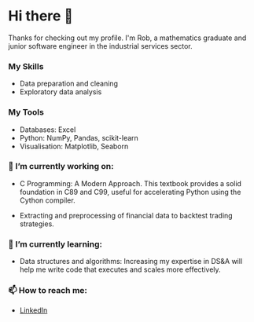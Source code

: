 # Hi there 👋

Thanks for checking out my profile. I'm Rob, a mathematics graduate and junior software engineer in the industrial services sector.


### My Skills
- Data preparation and cleaning
- Exploratory data analysis

### My Tools
- Databases: Excel
- Python: NumPy, Pandas, scikit-learn
- Visualisation: Matplotlib, Seaborn

### 🔭 I’m currently working on:
- C Programming: A Modern Approach. This textbook provides a solid foundation in C89 and C99, useful for accelerating Python using the Cython compiler.

- Extracting and preprocessing of financial data to backtest trading strategies.

### 🌱 I’m currently learning:

- Data structures and algorithms: Increasing my expertise in DS&A will help me write code that executes and scales more effectively. 


### 📫 How to reach me: 

- [LinkedIn](https://www.linkedin.com/in/robert-evans-7a6125125/)

